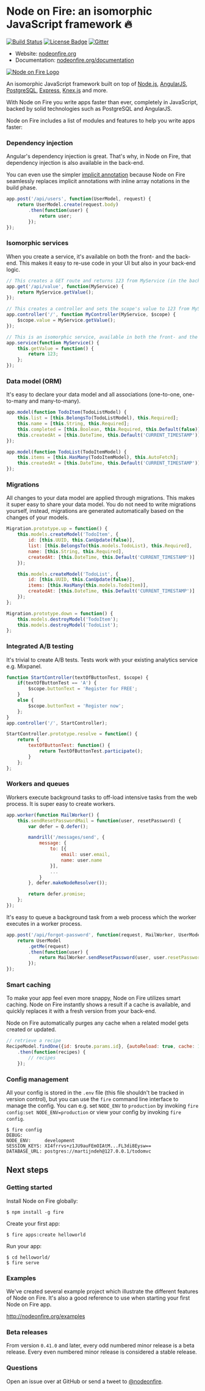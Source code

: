 # Node on Fire: an isomorphic JavaScript framework :fire:
[![Build Status](https://travis-ci.org/martijndeh/fire.svg?branch=master)](https://travis-ci.org/martijndeh/fire)
[![License Badge](https://img.shields.io/github/license/martijndeh/fire.svg)](https://github.com/martijndeh/fire/blob/master/LICENSE)
[![Gitter](https://badges.gitter.im/Join%20Chat.svg)](https://gitter.im/martijndeh/fire?utm_source=badge&utm_medium=badge&utm_campaign=pr-badge)

- Website: [nodeonfire.org](http://nodeonfire.org/)
- Documentation: [nodeonfire.org/documentation](http://nodeonfire.org/documentation)

[![Node on Fire Logo](http://nodeonfire.org/images/node-on-fire-github-logo.png)](http://nodeonfire.org/)

An isomorphic JavaScript framework built on top of [Node.js](https://nodejs.org), [AngularJS](https://angularjs.org/), [PostgreSQL](http://www.postgresql.org/), [Express](http://expressjs.com/), [Knex.js](http://knexjs.org/) and more.

With Node on Fire you write apps faster than ever, completely in JavaScript, backed by solid technologies such as PostgreSQL and AngularJS.

Node on Fire includes a list of modules and features to help you write apps faster:

### Dependency injection
Angular's dependency injection is great. That's why, in Node on Fire, that dependency injection is also available in the back-end.

You can even use the simpler [implicit annotation](https://docs.angularjs.org/guide/di#implicit-annotation) because Node on Fire seamlessly replaces implicit annotations with inline array notations in the build phase.
```js
app.post('/api/users', function(UserModel, request) {
    return UserModel.create(request.body)
        .then(function(user) {
            return user;
        });
});
```

### Isomorphic services
When you create a service, it's available on both the front- and the back-end. This makes it easy to re-use code in your UI but also in your back-end logic.
```js
// This creates a GET route and returns 123 from MyService (in the back-end).
app.get('/api/value', function(MyService) {
    return MyService.getValue();
});

// This creates a controller and sets the scope's value to 123 from MyService (in the front-end).
app.controller('/', function MyController(MyService, $scope) {
    $scope.value = MyService.getValue();
});

// This is an isomorphic service, available in both the front- and the back-end.
app.service(function MyService() {
    this.getValue = function() {
        return 123;
    };
});
```

### Data model (ORM)
It's easy to declare your data model and all associations (one-to-one, one-to-many and many-to-many).
```js
app.model(function TodoItem(TodoListModel) {
	this.list = [this.BelongsTo(TodoListModel), this.Required];
	this.name = [this.String, this.Required];
	this.completed = [this.Boolean, this.Required, this.Default(false)];
	this.createdAt = [this.DateTime, this.Default('CURRENT_TIMESTAMP')];
});

app.model(function TodoList(TodoItemModel) {
	this.items = [this.HasMany(TodoItemModel), this.AutoFetch];
	this.createdAt = [this.DateTime, this.Default('CURRENT_TIMESTAMP')];
});
```

### Migrations
All changes to your data model are applied through migrations. This makes it super easy to share your data model. You do not need to write migrations yourself, instead, migrations are generated automatically based on the changes of your models.
```js
Migration.prototype.up = function() {
	this.models.createModel('TodoItem', {
		id: [this.UUID, this.CanUpdate(false)],
		list: [this.BelongsTo(this.models.TodoList), this.Required],
		name: [this.String, this.Required],
		createdAt: [this.DateTime, this.Default('CURRENT_TIMESTAMP')]
	});

	this.models.createModel('TodoList', {
		id: [this.UUID, this.CanUpdate(false)],
		items: [this.HasMany(this.models.TodoItem)],
		createdAt: [this.DateTime, this.Default('CURRENT_TIMESTAMP')]
	});
};

Migration.prototype.down = function() {
	this.models.destroyModel('TodoItem');
	this.models.destroyModel('TodoList');
};
```

### Integrated A/B testing
It's trivial to create A/B tests. Tests work with your existing analytics service e.g. Mixpanel.
```js
function StartController(textOfButtonTest, $scope) {
    if(textOfButtonTest == 'A') {
        $scope.buttonText = 'Register for FREE';
    }
    else {
        $scope.buttonText = 'Register now';
    };
}
app.controller('/', StartController);

StartController.prototype.resolve = function() {
    return {
        textOfButtonTest: function() {
            return TextOfButtonTest.participate();
        }
    };
};
```

### Workers and queues
Workers execute background tasks to off-load intensive tasks from the web process. It is super easy to create workers.

```js
app.worker(function MailWorker() {
    this.sendResetPasswordMail = function(user, resetPassword) {
    	var defer = Q.defer();

    	mandrill('/messages/send', {
    		message: {
    			to: [{
    				email: user.email,
    				name: user.name
    			}],
    			...
    		}
    	}, defer.makeNodeResolver());

    	return defer.promise;
    };
});
```
It's easy to queue a background task from a web process which the worker executes in a worker process.
```js
app.post('/api/forgot-password', function(request, MailWorker, UserModel) {
    return UserModel
        .getMe(request)
        .then(function(user) {
            return MailWorker.sendResetPassword(user, user.resetPassword);
        });
});
```

### Smart caching
To make your app feel even more snappy, Node on Fire utilizes smart caching. Node on Fire instantly shows a result if a cache is available, and quickly replaces it with a fresh version from your back-end.

Node on Fire automatically purges any cache when a related model gets created or updated.

```js
// retrieve a recipe
RecipeModel.findOne({id: $route.params.id}, {autoReload: true, cache: 1000 * 60 * 5})
    .then(function(recipes) {
        // recipes
    });
```

### Config management
All your config is stored in the `.env` file (this file shouldn't be tracked in version control), but you can use the `fire` command line interface to manage the config. You can e.g. set `NODE_ENV` to `production` by invoking `fire config:set NODE_ENV=production` or view your config by invoking `fire config`.
```
$ fire config
DEBUG:
NODE_ENV:     development
SESSION_KEYS: XI4frrvs+z1JU9auFEmOIAtM...FL3di8Eysw==
DATABASE_URL: postgres://martijndeh@127.0.0.1/todomvc
```

## Next steps

### Getting started
Install Node on Fire globally:
```
$ npm install -g fire
```

Create your first app:
```
$ fire apps:create helloworld
```

Run your app:
```
$ cd helloworld/
$ fire serve
```

### Examples

We've created several example project which illustrate the different features of Node on Fire. It's also a good reference to use when starting your first Node on Fire app.

http://nodeonfire.org/examples

### Beta releases

From version `0.41.0` and later, every odd numbered minor release is a beta release. Every even numbered minor release is considered a stable release.

### Questions

Open an issue over at GitHub or send a tweet to [@nodeonfire](http://twitter.com/nodeonfire).
